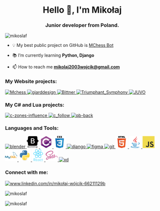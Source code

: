 <h1 align="center">Hello 👋, I'm Mikołaj</h1>
<h3 align="center">Junior developer from Poland.</h3>

<p align="left"> <img src="https://komarev.com/ghpvc/?username=mikoslaf&label=Profile%20views&color=0e75b6&style=flat" alt="mikoslaf" /> </p>

- 💡 My best public project on GitHub is [MChess Bot](https://github.com/mikoslaf/M_Chess-Bot)

- 📚 I’m currently learning **Python, Django**
  
- 📫 How to reach me **mikolaj2003wojcik@gmail.com**

<h3 align="left">My Website projects:</h3>
<p align="left">
  <a href="https://github.com/mikoslaf/M_Chess-Bot" target="_blank" rel="noreferrer"> <img src="https://imgur.com/gCsgodz.png" alt="Mchess"/> </a> 
  <a href="https://github.com/mikoslaf/giarddesign" target="_blank" rel="noreferrer"> <img src="https://imgur.com/0HV17AN.png" alt="giarddesign"/> </a> 
  <a href="https://github.com/mikoslaf/bittner" target="_blank" rel="noreferrer"> <img src="https://imgur.com/m0m2dLN.png" alt="Bittner"/> </a> 
  <a href="https://github.com/mikoslaf/Triumphant-Symphony-Website" target="_blank" rel="noreferrer"> <img src="https://imgur.com/4LWFtQR.png" alt="Triumphant_Symphony"/> </a> 
  <a href="https://github.com/mikoslaf/JUVO" target="_blank" rel="noreferrer"> <img src="https://imgur.com/qbbeD9S.png" alt="JUVO"/> </a> 
</p>

<h3 align="left">My C# and Lua projects:</h3>
<p align="left">
  <a href="https://github.com/mikoslaf/c-zones-influence" target="_blank" rel="noreferrer"> <img src="https://imgur.com/7mjnkmx.png" alt="c-zones-influence"/> </a> 
  <a href="https://github.com/mikoslaf/c_follow_mono_v2" target="_blank" rel="noreferrer"> <img src="https://imgur.com/Q05eNti.png" alt="c_follow"/> </a> 
  <a href="https://github.com/mikoslaf/qb-back" target="_blank" rel="noreferrer"> <img src="https://imgur.com/7fIAa0V.png" alt="qb-back"/> </a> 
</p>

<h3 align="left">Languages and Tools:</h3>
<p align="left"> <a href="https://www.blender.org/" target="_blank" rel="noreferrer"> <img src="https://download.blender.org/branding/community/blender_community_badge_white.svg" alt="blender" width="40" height="40"/> </a> <a href="https://getbootstrap.com" target="_blank" rel="noreferrer"> <img src="https://raw.githubusercontent.com/devicons/devicon/master/icons/bootstrap/bootstrap-plain-wordmark.svg" alt="bootstrap" width="40" height="40"/> </a> <a href="https://www.w3schools.com/cs/" target="_blank" rel="noreferrer"> <img src="https://raw.githubusercontent.com/devicons/devicon/master/icons/csharp/csharp-original.svg" alt="csharp" width="40" height="40"/> </a> <a href="https://www.w3schools.com/css/" target="_blank" rel="noreferrer"> <img src="https://raw.githubusercontent.com/devicons/devicon/master/icons/css3/css3-original-wordmark.svg" alt="css3" width="40" height="40"/> </a> <a href="https://www.djangoproject.com/" target="_blank" rel="noreferrer"> <img src="https://cdn.worldvectorlogo.com/logos/django.svg" alt="django" width="40" height="40"/> </a> <a href="https://www.figma.com/" target="_blank" rel="noreferrer"> <img src="https://www.vectorlogo.zone/logos/figma/figma-icon.svg" alt="figma" width="40" height="40"/> </a> <a href="https://git-scm.com/" target="_blank" rel="noreferrer"> <img src="https://www.vectorlogo.zone/logos/git-scm/git-scm-icon.svg" alt="git" width="40" height="40"/> </a> <a href="https://www.w3.org/html/" target="_blank" rel="noreferrer"> <img src="https://raw.githubusercontent.com/devicons/devicon/master/icons/html5/html5-original-wordmark.svg" alt="html5" width="40" height="40"/> </a> <a href="https://www.java.com" target="_blank" rel="noreferrer"> <img src="https://raw.githubusercontent.com/devicons/devicon/master/icons/java/java-original.svg" alt="java" width="40" height="40"/> </a> <a href="https://developer.mozilla.org/en-US/docs/Web/JavaScript" target="_blank" rel="noreferrer"> <img src="https://raw.githubusercontent.com/devicons/devicon/master/icons/javascript/javascript-original.svg" alt="javascript" width="40" height="40"/> </a> <a href="https://www.mysql.com/" target="_blank" rel="noreferrer"> <img src="https://raw.githubusercontent.com/devicons/devicon/master/icons/mysql/mysql-original-wordmark.svg" alt="mysql" width="40" height="40"/> </a> <a href="https://www.python.org" target="_blank" rel="noreferrer"> <img src="https://raw.githubusercontent.com/devicons/devicon/master/icons/python/python-original.svg" alt="python" width="40" height="40"/> </a> <a href="https://reactjs.org/" target="_blank" rel="noreferrer"> <img src="https://raw.githubusercontent.com/devicons/devicon/master/icons/react/react-original-wordmark.svg" alt="react" width="40" height="40"/> </a> <a href="https://sass-lang.com" target="_blank" rel="noreferrer"> <img src="https://raw.githubusercontent.com/devicons/devicon/master/icons/sass/sass-original.svg" alt="sass" width="40" height="40"/> </a> <a href="https://www.adobe.com/products/xd.html" target="_blank" rel="noreferrer"> <img src="https://imgur.com/32Kizl9.png" alt="xd" width="40" height="40"/> </a> </p>


<h3 align="left">Connect with me:</h3>
<p align="left">
<a href="www.linkedin.com/in/mikołaj-wójcik-66211129b" target="blank"><img align="center" src="https://raw.githubusercontent.com/rahuldkjain/github-profile-readme-generator/master/src/images/icons/Social/linked-in-alt.svg" alt="www.linkedin.com/in/mikołaj-wójcik-66211129b" height="30" width="40" /></a>
</p>

<p><img align="center" src="https://github-readme-stats.vercel.app/api/top-langs?username=mikoslaf&show_icons=true&locale=en&layout=compact" alt="mikoslaf" /></p>

<p><img align="center" src="https://github-readme-streak-stats.herokuapp.com/?user=mikoslaf&" alt="mikoslaf" /></p>
